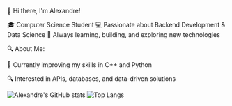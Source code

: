 👋 Hi there, I'm Alexandre!

🎓 Computer Science Student
💻 Passionate about Backend Development & Data Science
🚀 Always learning, building, and exploring new technologies

🔍 About Me:

🌱 Currently improving my skills in C++ and Python

🔍 Interested in APIs, databases, and data-driven solutions

![Alexandre's GitHub stats](https://github-readme-stats.vercel.app/api?username=gustavoalexandre17&show_icons=true&theme=dracula)
![Top Langs](https://github-readme-stats.vercel.app/api/top-langs/?username=gustavoalexandre17&layout=compact&theme=dracula)

